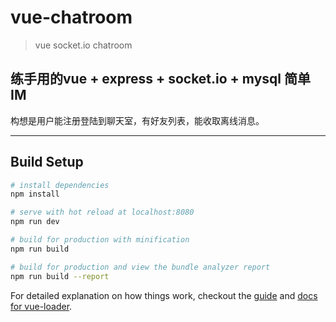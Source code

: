 # vue-chatroom

> vue socket.io chatroom

## 练手用的vue + express + socket.io + mysql 简单IM
构想是用户能注册登陆到聊天室，有好友列表，能收取离线消息。

-----------
## Build Setup

``` bash
# install dependencies
npm install

# serve with hot reload at localhost:8080
npm run dev

# build for production with minification
npm run build

# build for production and view the bundle analyzer report
npm run build --report
```

For detailed explanation on how things work, checkout the [guide](http://vuejs-templates.github.io/webpack/) and [docs for vue-loader](http://vuejs.github.io/vue-loader).
